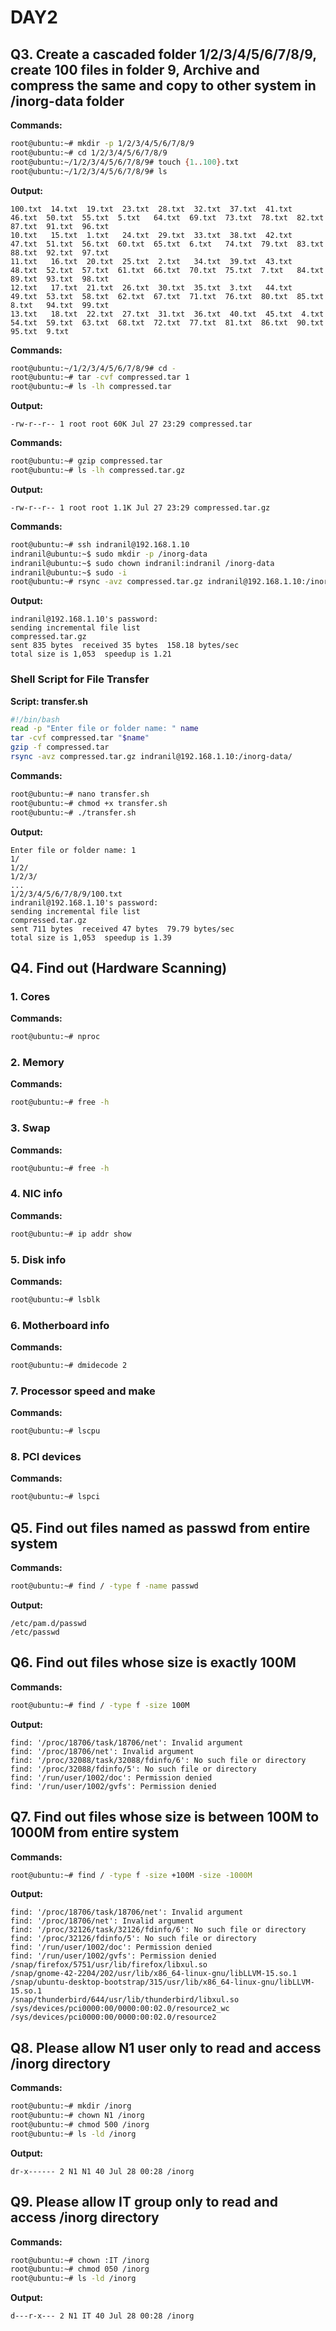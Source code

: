 # DAY2

## Q3. Create a cascaded folder 1/2/3/4/5/6/7/8/9, create 100 files in folder 9, Archive and compress the same and copy to other system in /inorg-data folder

**Commands:**
```bash
root@ubuntu:~# mkdir -p 1/2/3/4/5/6/7/8/9
root@ubuntu:~# cd 1/2/3/4/5/6/7/8/9
root@ubuntu:~/1/2/3/4/5/6/7/8/9# touch {1..100}.txt
root@ubuntu:~/1/2/3/4/5/6/7/8/9# ls
```

**Output:**
```
100.txt  14.txt  19.txt  23.txt  28.txt  32.txt  37.txt  41.txt  46.txt  50.txt  55.txt  5.txt   64.txt  69.txt  73.txt  78.txt  82.txt  87.txt  91.txt  96.txt
10.txt   15.txt  1.txt   24.txt  29.txt  33.txt  38.txt  42.txt  47.txt  51.txt  56.txt  60.txt  65.txt  6.txt   74.txt  79.txt  83.txt  88.txt  92.txt  97.txt
11.txt   16.txt  20.txt  25.txt  2.txt   34.txt  39.txt  43.txt  48.txt  52.txt  57.txt  61.txt  66.txt  70.txt  75.txt  7.txt   84.txt  89.txt  93.txt  98.txt
12.txt   17.txt  21.txt  26.txt  30.txt  35.txt  3.txt   44.txt  49.txt  53.txt  58.txt  62.txt  67.txt  71.txt  76.txt  80.txt  85.txt  8.txt   94.txt  99.txt
13.txt   18.txt  22.txt  27.txt  31.txt  36.txt  40.txt  45.txt  4.txt   54.txt  59.txt  63.txt  68.txt  72.txt  77.txt  81.txt  86.txt  90.txt  95.txt  9.txt
```

**Commands:**
```bash
root@ubuntu:~/1/2/3/4/5/6/7/8/9# cd -
root@ubuntu:~# tar -cvf compressed.tar 1
root@ubuntu:~# ls -lh compressed.tar
```

**Output:**
```
-rw-r--r-- 1 root root 60K Jul 27 23:29 compressed.tar
```

**Commands:**
```bash
root@ubuntu:~# gzip compressed.tar
root@ubuntu:~# ls -lh compressed.tar.gz
```

**Output:**
```
-rw-r--r-- 1 root root 1.1K Jul 27 23:29 compressed.tar.gz
```

**Commands:**
```bash
root@ubuntu:~# ssh indranil@192.168.1.10
indranil@ubuntu:~$ sudo mkdir -p /inorg-data
indranil@ubuntu:~$ sudo chown indranil:indranil /inorg-data
indranil@ubuntu:~$ sudo -i
root@ubuntu:~# rsync -avz compressed.tar.gz indranil@192.168.1.10:/inorg-data/
```

**Output:**
```
indranil@192.168.1.10's password: 
sending incremental file list
compressed.tar.gz
sent 835 bytes  received 35 bytes  158.18 bytes/sec
total size is 1,053  speedup is 1.21
```

### Shell Script for File Transfer

**Script: transfer.sh**
```bash
#!/bin/bash
read -p "Enter file or folder name: " name
tar -cvf compressed.tar "$name"
gzip -f compressed.tar
rsync -avz compressed.tar.gz indranil@192.168.1.10:/inorg-data/
```

**Commands:**
```bash
root@ubuntu:~# nano transfer.sh
root@ubuntu:~# chmod +x transfer.sh
root@ubuntu:~# ./transfer.sh
```

**Output:**
```
Enter file or folder name: 1
1/
1/2/
1/2/3/
...
1/2/3/4/5/6/7/8/9/100.txt
indranil@192.168.1.10's password: 
sending incremental file list
compressed.tar.gz
sent 711 bytes  received 47 bytes  79.79 bytes/sec
total size is 1,053  speedup is 1.39
```

## Q4. Find out (Hardware Scanning)

### 1. Cores
**Commands:**
```bash
root@ubuntu:~# nproc
```

### 2. Memory
**Commands:**
```bash
root@ubuntu:~# free -h
```

### 3. Swap
**Commands:**
```bash
root@ubuntu:~# free -h
```

### 4. NIC info
**Commands:**
```bash
root@ubuntu:~# ip addr show
```

### 5. Disk info
**Commands:**
```bash
root@ubuntu:~# lsblk
```

### 6. Motherboard info
**Commands:**
```bash
root@ubuntu:~# dmidecode 2
```

### 7. Processor speed and make
**Commands:**
```bash
root@ubuntu:~# lscpu
```

### 8. PCI devices
**Commands:**
```bash
root@ubuntu:~# lspci
```

## Q5. Find out files named as passwd from entire system

**Commands:**
```bash
root@ubuntu:~# find / -type f -name passwd
```

**Output:**
```
/etc/pam.d/passwd
/etc/passwd
```

## Q6. Find out files whose size is exactly 100M

**Commands:**
```bash
root@ubuntu:~# find / -type f -size 100M
```

**Output:**
```
find: '/proc/18706/task/18706/net': Invalid argument
find: '/proc/18706/net': Invalid argument
find: '/proc/32088/task/32088/fdinfo/6': No such file or directory
find: '/proc/32088/fdinfo/5': No such file or directory
find: '/run/user/1002/doc': Permission denied
find: '/run/user/1002/gvfs': Permission denied
```

## Q7. Find out files whose size is between 100M to 1000M from entire system

**Commands:**
```bash
root@ubuntu:~# find / -type f -size +100M -size -1000M
```

**Output:**
```
find: '/proc/18706/task/18706/net': Invalid argument
find: '/proc/18706/net': Invalid argument
find: '/proc/32126/task/32126/fdinfo/6': No such file or directory
find: '/proc/32126/fdinfo/5': No such file or directory
find: '/run/user/1002/doc': Permission denied
find: '/run/user/1002/gvfs': Permission denied
/snap/firefox/5751/usr/lib/firefox/libxul.so
/snap/gnome-42-2204/202/usr/lib/x86_64-linux-gnu/libLLVM-15.so.1
/snap/ubuntu-desktop-bootstrap/315/usr/lib/x86_64-linux-gnu/libLLVM-15.so.1
/snap/thunderbird/644/usr/lib/thunderbird/libxul.so
/sys/devices/pci0000:00/0000:00:02.0/resource2_wc
/sys/devices/pci0000:00/0000:00:02.0/resource2
```

## Q8. Please allow N1 user only to read and access /inorg directory

**Commands:**
```bash
root@ubuntu:~# mkdir /inorg
root@ubuntu:~# chown N1 /inorg
root@ubuntu:~# chmod 500 /inorg
root@ubuntu:~# ls -ld /inorg
```

**Output:**
```
dr-x------ 2 N1 N1 40 Jul 28 00:28 /inorg
```

## Q9. Please allow IT group only to read and access /inorg directory

**Commands:**
```bash
root@ubuntu:~# chown :IT /inorg
root@ubuntu:~# chmod 050 /inorg
root@ubuntu:~# ls -ld /inorg
```

**Output:**
```
d---r-x--- 2 N1 IT 40 Jul 28 00:28 /inorg
```